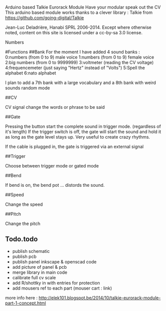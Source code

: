 Arduino based Talkie Eurorack Module 
Have your modular speak out the CV
This arduino based module works thanks to a clever library : Talkie from https://github.com/going-digital/Talkie 

Jean-Luc Deladrière, Hanabi SPRL 2006-2014. Except where otherwise noted, content on this site is licensed under a cc-by-sa 3.0 license.

Numbers 

#Functions
##Bank
For the moment I have added 4 sound banks :
0:numbers (from 0 to 9) male voice
1:numbers (from 0 to 9) female voice
2:big numbers (from 0 to 9999999)
3:voltmeter (reading the CV voltage)
4:frequencemeter (just saying "Hertz" instead of "Volts")
5:Spell the alphabet
6:nato alphabet

I plan to add a 7th bank with a large vocabulary and a 8th bank with weird sounds
random mode


##CV

CV signal change the words or phrase to be said

##Gate

Pressing the button start the complete sound in trigger mode. (regardless of it's length) 
If the trigger switch is off, the gate will start the sound and hold it as long as the gate level stays up. Very useful to create crazy rhythms.

If the cable is plugged in, the gate is triggered via an external signal

##Trigger

Choose between trigger mode or gated mode

##Bend

If bend is on, the bend pot ... distords the sound.

##Speed

Change the speed

##Pitch

Change the pitch

## Todo.todo
* publish schematic
* publish pcb
* publish panel inkscape & openscad code
* add picture of panel & pcb
* merge library in main code 
* calibrate full cv scale
* add R/shottky in  with entries for protection
* add mousers ref to each part (mouser cart : link)


more info here : http://elek101.blogspot.be/2014/10/talkie-eurorack-module-part-1-concept.html




